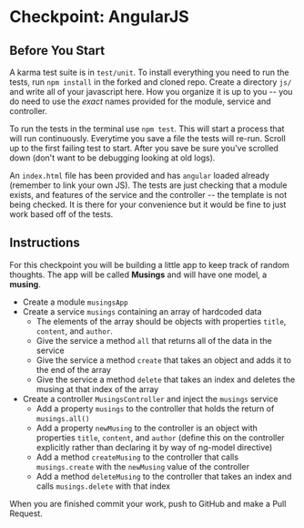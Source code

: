 # Checkpoint: AngularJS


## Before You Start

A karma test suite is in `test/unit`. To install everything you need to run the tests, run `npm install` in the forked and cloned repo.
Create a directory `js/` and write all of your javascript here. How you organize it is up to you -- you do need to use the _exact_ names provided for the module, service and controller.

To run the tests in the terminal use `npm test`. This will start a process that will run continuously. Everytime you save a file the tests will re-run. Scroll up to the first failing test to start. After you save be sure you've scrolled down (don't want to be debugging looking at old logs).

An `index.html` file has been provided and has `angular` loaded already (remember to link your own JS). The tests are just checking that a module exists, and features of the service and the controller -- the template is not being checked. It is there for your convenience but it would be fine to just work based off of the tests.

## Instructions

For this checkpoint you will be building a little app to keep track of random thoughts. The app will be called **Musings** and will have one model, a **musing**.

- Create a module `musingsApp`
- Create a service `musings` containing an array of hardcoded data
  - The elements of the array should be objects with properties `title`, `content`, and `author`.
  - Give the service a method `all` that returns all of the data in the service
  - Give the service a method `create` that takes an object and adds it to the end of the array
  - Give the service a method `delete` that takes an index and deletes the musing at that index of the array
- Create a controller `MusingsController` and inject the `musings` service
  - Add a property `musings` to the controller that holds the return of `musings.all()`
  - Add a property `newMusing` to the controller is an object with properties `title`, `content`, and `author` (define this on the controller explicitly rather than declaring it by way of ng-model directive)
  - Add a method `createMusing` to the controller that calls `musings.create` with the `newMusing` value of the controller
  - Add a method `deleteMusing` to the controller that takes an index and calls `musings.delete` with that index

When you are finished commit your work, push to GitHub and make a Pull Request.
